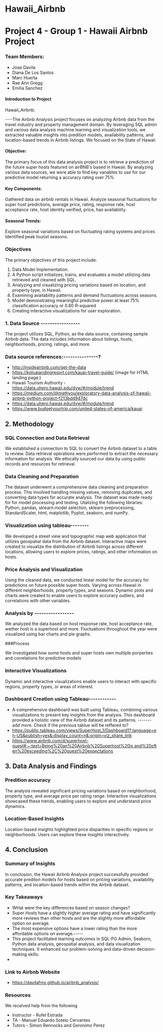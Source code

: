 # Hawaii_Airbnb
# Project 4 - Group 1 - Hawaii Airbnb Project
### Team Members:
*  Jose Davila
*  Diana De Los Santos
*  Marc Huerta
*  Rae Ann Gregg
* Emilia Sanchez

#### Introduction to Project

Hawaii_Airbnb:

----The Airbnb Analysis project focuses on analyzing Airbnb data from the travel industry and property management domain. By leveraging SQL admin and various data analysis machine learning and visualization tools, we extracted valuable insights into predition models, availability patterns, and location-based trends in Airbnb listings.
We focused on the State of Hawaii

####  Objective:
The primary focus of this data analysis project is to retrieve a prediction of the future super hosts featured on airBNB's based in Hawaii. By analyzing various data sources, we were able to find key variables to use for our predictive model returning a accuracy rating over 75%

#### Key Components: 
Gathered data on airbnb rentals in Hawaii.
Analyze seasonal fluctuations for super host predictions, average price, rating, response rate, host acceptance rate,	host identity verified,	price, has availability.

#### Seasonal Trends:
Explore seasonal variations based on fluctuating rating systems and prices
Identified peak tourist seasons.

### Objectives

The primary objectives of this project include:

1. Data Model Implementation.
2. A Python script initializes, trains, and evaluates a model utilizing data retrieved and cleaned with SQL.
3. Analyzing and visualizing pricing variations based on location, and property type, in Hawaii.
4. Examining availability patterns and demand fluctuations across seasons.
5. Model demonstrating meaningful predictive power at least 75% classification accuracy or 0.80 R-squared
6. Creating interactive visualizations for user exploration.

### 1. Data Source -----------------

The project utilizes SQL, Python, as the data source, containing sample Airbnb data. The data includes information about listings, hosts, neighborhoods, pricing, ratings, and more.

### Data source references:---------------?
* http://insideairbnb.com/get-the-data
* https://koloalandingresort.com/kauai-travel-guide/ (image for HTML landing page:) 
* Hawaii Tourism Authority - https://data.uhero.hawaii.edu/dvw/#/module/trend
* https://medium.com/@mathyou/exploratory-data-analysis-of-hawaii-airbnb-python-project-f213bdd947dc
* https://data.uhero.hawaii.edu/dvw/#/module/trend
* https://www.budgetyourtrip.com/united-states-of-america/kauai

## 2. Methodology

### SQL Connection and Data Retrieval

We established a connection to SQL to convert the Airbnb dataset to a table to review. Data retrieval operations were performed to extract the necessary information for analysis. We ethically sourced our data by using public records and resources for retrieval.

### Data Cleaning and Preparation

The dataset underwent a comprehensive data cleaning and preparation process. This involved handling missing values, removing duplicates, and converting data types for accurate analysis. The dataset was made ready for for model processing and testing. Utalizing the following libraries: Python, pandas, sklearn.model selection, sklearn preprocessing, StandardScaler, html, matplotlib, Pyplot, seaborn, and numPy.

### Visualization using tableau--------

We developed a street view and topographic map web application that utilizes geospatial data from the Airbnb dataset. Interactive maps were created to visualize the distribution of Airbnb listings across different locations, allowing users to explore prices, ratings, and other information on hosts. 
### Price Analysis and Visualization

Using the cleaned data, we conducted linear model for the accuracy for predictions on future possible super hosts. Varying across Hawaii in different neighborhoods, property types, and seasons. Dynamic plots and charts were created to enable users to explore accuracy outliers, and correlations with other variables.

### Analysis by -----------------

We analyzed the data based on host response rate, host acceptance rate, wether host is a superhost and more. Fluctuations throughout the year were visualized using bar charts and pie graphs.

###Process

We investigated how some hosts and super hosts own multiple porperties and correlations for predictive models

### Interactive Visualizations

Dynamic and interactive visualizations enable users to interact with specific regions, property types, or areas of interest.

### Dashboard Creation using Tableau------------

* A comprehensive dashboard was built using Tableau, combining various visualizations to present key insights from the analysis. This dashboard provided a holistic view of the Airbnb dataset and its patterns.
-------add more. Check if the previous tablue will be reffered to?
* https://public.tableau.com/views/SuperHost_1/Dashboard1?:language=en-US&publish=yes&:display_count=n&:origin=viz_share_link ​
* https://www.airbnb.com/d/superhost-guest#:~:text=Being%20an%20Airbnb%20Superhost%20is,and%20often%20exceeding%2C%20guest%20expectations 

## 3. Data Analysis and Findings

### Predition accuracy

The analysis revealed significant pricing variations based on neighborhood, property type, and average price per rating range. Interactive visualizations showcased these trends, enabling users to explore and understand price dynamics.

### Location-Based Insights

Location-based insights highlighted price disparities in specific regions or neighborhoods. Users can explore these insights interactively.

## 4. Conclusion

### Summary of Insights

In conclusion, the Hawaii Airbnb Analysis project successfully provided accurate prediton models for hosts based on pricing variations, availability patterns, and location-based trends within the Airbnb dataset. 

### Key Takeaways

* WHat were the key differences based on season changes?
* Super Hosts have a slightly higher average rating and have significantly more reviews than other hosts and are the slightly more affordable option on average.
* The most expensive options have a lower rating than the more affordable options on average.-----
* This project facilitated learning outcomes in SQL-PG Admin, Seaborn, Python data analysis, geospatial analysis, and data visualization techniques. It enhanced our problem-solving and data-driven decision-making skills.
* 

### Link to Airbnb Website

* https://davilafmx.github.io/airbnb_analysis/

### Resources
We received help from the following
* Instructor - Rufel Estrada 
* TA - Manuel Eduardo Sotelo Cervantes
* Tutors - Simon Rennocks and Geronimo Perez 



